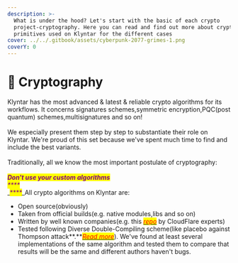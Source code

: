```yaml
---
description: >-
  What is under the hood? Let's start with the basic of each crypto
  project-cryptography. Here you can read and find out more about cryptographic
  primitives used on Klyntar for the different cases
cover: ../../.gitbook/assets/cyberpunk-2077-grimes-1.png
coverY: 0
---
```


# 🔑 Cryptography

Klyntar has the most advanced & latest & reliable crypto algorithms for its workflows. It concerns signatures schemes,symmetric encryption,PQC(post quantum) schemes,multisignatures and so on!\
\
We especially present them step by step to substantiate their role on Klyntar. We're proud of this set because we've spent much time to find and include the best variants.\
\
Traditionally, all we know the most important postulate of cryptography:\
\
&#x20;                                                   _<mark style="color:purple;">**Don't use your custom algorithms**</mark>_\
_<mark style="color:purple;">****</mark>_\
_<mark style="color:purple;">****</mark>_All crypto algorithms on Klyntar are:

* Open source(obviously)
* Taken from official builds(e.g. native modules,libs and so on)
* Written by well known companies(e.g. this [_<mark style="color:red;">repo</mark>_](https://github.com/cloudflare/circl) by CloudFlare experts)
* Tested following Diverse Double-Compiling scheme(like placebo against Thompson attack**.**[_<mark style="color:red;">Read more</mark>_](https://www.awelm.com/posts/evil-compiler/)). We've found at least several implementations of the same algorithm and tested them to compare that results will be the same and different authors haven't bugs.&#x20;
